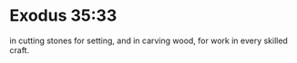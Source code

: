 # Exodus 35:33

in cutting stones for setting, and in carving wood, for work in every skilled craft.
